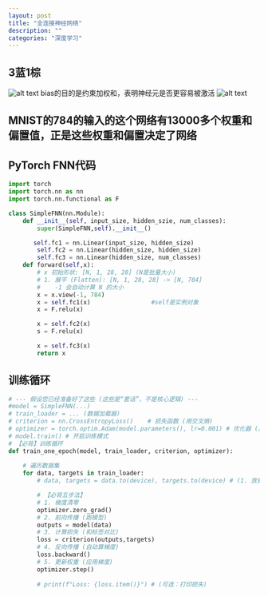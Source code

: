 ```yaml
---
layout: post
title: "全连接神经网络"
description: ""
categories: "深度学习"
---
```

## 3蓝1棕
![alt text](/wxjpytorch/vaejie.github.io/images/posts/深度学习/image1.jpg)
bias的目的是约束加权和，表明神经元是否更容易被激活
![alt text](/wxjpytorch/vaejie.github.io/images/posts/深度学习/image2.jpg)

MNIST的784的输入的这个网络有13000多个权重和偏置值，正是这些权重和偏置决定了网络
------------------------------------------

## PyTorch FNN代码

```py
import torch
import torch.nn as nn
import torch.nn.functional as F

class SimpleFNN(nn.Module):
    def __init__(self, input_size, hidden_szie, num_classes):
        super(SimpleFNN,self).__init__()

       self.fc1 = nn.Linear(input_size, hidden_size)
        self.fc2 = nn.Linear(hidden_size, hidden_size)
        self.fc3 = nn.Linear(hidden_size, num_classes)
    def forward(self,x):
        # x 初始形状: [N, 1, 28, 28] (N是批量大小)
        # 1. 展平 (Flatten): [N, 1, 28, 28] -> [N, 784]
        #    -1 会自动计算 N 的大小
        x = x.view(-1, 784)
        x = self.fc1(x)                 #self是实例对象
        x = F.relu(x)

        x = self.fc2(x)
        s = F.relu(x)

        x = self.fc3(x)
        return x
```


## 训练循环

```py
# --- 假设您已经准备好了这些 (这些是“套话”，不是核心逻辑) ---
#model = SimpleFNN(...)
# train_loader = ... (数据加载器)
# criterion = nn.CrossEntropyLoss()    # 损失函数 (用交叉熵)
# optimizer = torch.optim.Adam(model.parameters(), lr=0.001) # 优化器 (用Adam)
# model.train() # 开启训练模式
# 【必背】训练循环
def train_one_epoch(model, train_loader, criterion, optimizer):
    
    # 遍历数据集
    for data, targets in train_loader:
        # data, targets = data.to(device), targets.to(device) # (1. 放到GPU)

        # 【必背五步法】
        # 1. 梯度清零
        optimizer.zero_grad()
        # 2. 前向传播 (跑模型)
        outputs = model(data)
        # 3. 计算损失 (和标签对比)
        loss = criterion(outputs,targets)
        # 4. 反向传播 (自动算梯度)
        loss.backward()
        # 5. 更新权重 (应用梯度)
        optimizer.step()
        
        # print(f"Loss: {loss.item()}") # (可选：打印损失)
```

